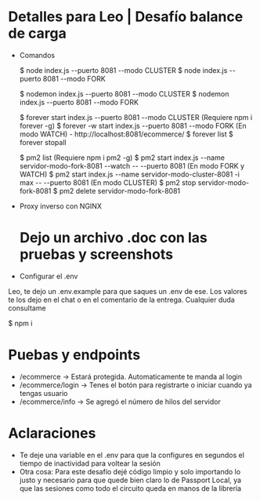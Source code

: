 # Detalles para Leo | Desafío balance de carga

- Comandos 
    
    $ node index.js --puerto 8081 --modo CLUSTER
    $ node index.js --puerto 8081 --modo FORK

    $ nodemon index.js --puerto 8081 --modo CLUSTER
    $ nodemon index.js --puerto 8081 --modo FORK

    $ forever start index.js --puerto 8081 --modo CLUSTER (Requiere npm i forever -g)
    $ forever -w start index.js --puerto 8081 --modo FORK (En modo WATCH)
        - http://localhost:8081/ecommerce/
    $ forever list
    $ forever stopall

    $ pm2 list (Requiere npm i pm2 -g)
    $ pm2 start index.js --name servidor-modo-fork-8081 --watch -- --puerto 8081 (En modo FORK y WATCH)
    $ pm2 start index.js --name servidor-modo-cluster-8081 -i max -- --puerto 8081 (En modo CLUSTER)
    $ pm2 stop servidor-modo-fork-8081
    $ pm2 delete servidor-modo-fork-8081

- Proxy inverso con NGINX

    
    # Dejo un archivo .doc con las pruebas y screenshots



- Configurar el .env

Leo, te dejo un .env.example para que saques un .env de ese. Los valores te los dejo en el chat o en el 
comentario de la entrega. Cualquier duda consultame

$ npm i

# Puebas y endpoints

- /ecommerce        -> Estará protegida. Automaticamente te manda al login
- /ecommerce/login  -> Tenes el botón para registrarte o iniciar cuando ya tengas usuario 
- /ecommerce/info   -> Se agregó el número de hilos del servidor

# Aclaraciones

- Te deje una variable en el .env para que la configures en segundos el tiempo de inactividad para voltear la sesión
- Otra cosa: Para este desafío dejé código limpio y solo importando lo justo y necesario para que quede bien claro lo de Passport Local,
ya que las sesiones como todo el circuito queda en manos de la librería

